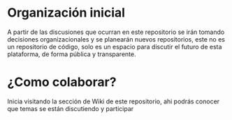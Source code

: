 # Organización inicial
A partir de las discusiones que ocurran en este repositorio se irán tomando decisiones organizacionales y se planearán nuevos repositorios, este no es un repositorio de código, solo es un espacio para discutir el futuro de esta plataforma, de forma pública y transparente.

# ¿Como colaborar?
Inicia visitando la sección de Wiki de este repositorio, ahi podrás conocer que temas se están discutiendo y participar
